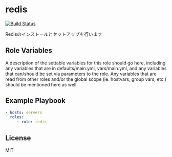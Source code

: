 redis
=========

[![Build Status](https://travis-ci.org/wate/ansible-role-redis.svg?branch=master)](https://travis-ci.org/wate/ansible-role-redis)

Redisのインストールとセットアップを行います

Role Variables
--------------

A description of the settable variables for this role should go here, including any variables that are in defaults/main.yml, vars/main.yml, and any variables that can/should be set via parameters to the role. Any variables that are read from other roles and/or the global scope (ie. hostvars, group vars, etc.) should be mentioned here as well.

Example Playbook
----------------

```yaml
- hosts: servers
  roles:
     - role: redis
```

License
-------

MIT
